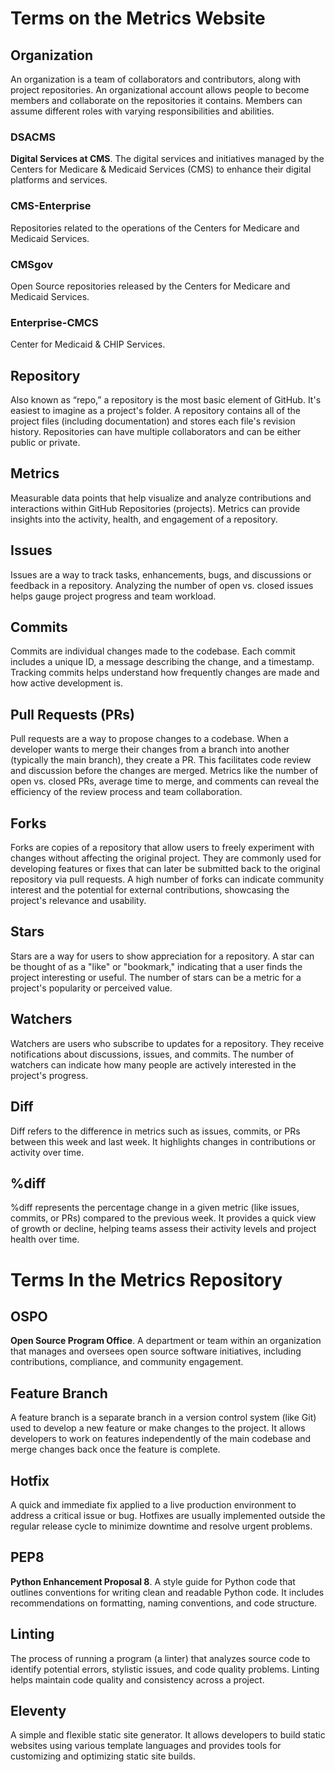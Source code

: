 # Terms on the Metrics Website

## Organization
An organization is a team of collaborators and contributors, along with project repositories. An organizational account allows people to become members and collaborate on the repositories it contains. Members can assume different roles with varying responsibilities and abilities.

### DSACMS
**Digital Services at CMS**. The digital services and initiatives managed by the Centers for Medicare & Medicaid Services (CMS) to enhance their digital platforms and services.

### CMS-Enterprise
Repositories related to the operations of the Centers for Medicare and Medicaid Services. 

### CMSgov
Open Source repositories released by the Centers for Medicare and Medicaid Services.

### Enterprise-CMCS
Center for Medicaid & CHIP Services.

## Repository
Also known as “repo,” a repository is the most basic element of GitHub. It's easiest to imagine as a project's folder. A repository contains all of the project files (including documentation) and stores each file's revision history. Repositories can have multiple collaborators and can be either public or private.

## Metrics 
Measurable data points that help visualize and analyze contributions and interactions within GitHub Repositories (projects). Metrics can provide insights into the activity, health, and engagement of a repository.

## Issues
Issues are a way to track tasks, enhancements, bugs, and discussions or feedback in a repository. Analyzing the number of open vs. closed issues helps gauge project progress and team workload.

## Commits
Commits are individual changes made to the codebase. Each commit includes a unique ID, a message describing the change, and a timestamp. Tracking commits helps understand how frequently changes are made and how active development is.

## Pull Requests (PRs)
Pull requests are a way to propose changes to a codebase. When a developer wants to merge their changes from a branch into another (typically the main branch), they create a PR. This facilitates code review and discussion before the changes are merged. Metrics like the number of open vs. closed PRs, average time to merge, and comments can reveal the efficiency of the review process and team collaboration.

## Forks
Forks are copies of a repository that allow users to freely experiment with changes without affecting the original project. They are commonly used for developing features or fixes that can later be submitted back to the original repository via pull requests. A high number of forks can indicate community interest and the potential for external contributions, showcasing the project's relevance and usability.

## Stars
Stars are a way for users to show appreciation for a repository. A star can be thought of as a "like" or "bookmark," indicating that a user finds the project interesting or useful. The number of stars can be a metric for a project's popularity or perceived value.

## Watchers
Watchers are users who subscribe to updates for a repository. They receive notifications about discussions, issues, and commits. The number of watchers can indicate how many people are actively interested in the project's progress.

## Diff
Diff refers to the difference in metrics such as issues, commits, or PRs between this week and last week. It highlights changes in contributions or activity over time.

## %diff
%diff represents the percentage change in a given metric (like issues, commits, or PRs) compared to the previous week. It provides a quick view of growth or decline, helping teams assess their activity levels and project health over time.


# Terms In the Metrics Repository 

## OSPO
**Open Source Program Office**. A department or team within an organization that manages and oversees open source software initiatives, including contributions, compliance, and community engagement.

## Feature Branch
A feature branch is a separate branch in a version control system (like Git) used to develop a new feature or make changes to the project. It allows developers to work on features independently of the main codebase and merge changes back once the feature is complete.

## Hotfix
A quick and immediate fix applied to a live production environment to address a critical issue or bug. Hotfixes are usually implemented outside the regular release cycle to minimize downtime and resolve urgent problems.

## PEP8
**Python Enhancement Proposal 8**. A style guide for Python code that outlines conventions for writing clean and readable Python code. It includes recommendations on formatting, naming conventions, and code structure.

## Linting
The process of running a program (a linter) that analyzes source code to identify potential errors, stylistic issues, and code quality problems. Linting helps maintain code quality and consistency across a project.

## Eleventy
A simple and flexible static site generator. It allows developers to build static websites using various template languages and provides tools for customizing and optimizing static site builds.


